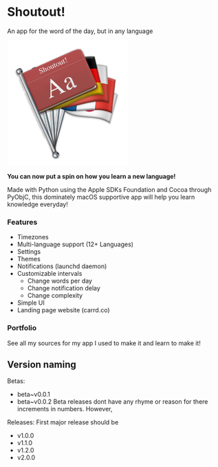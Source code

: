 # Shoutout!
An app for the word of the day, but in any language

<img src="https://github.com/leifadev/shoutout/blob/main/resources/images/shoutout_logo.png" height="290" width="280"/>

**You can now put a spin on how you learn a new language!**

Made with Python using the Apple SDKs Foundation and Cocoa through PyObjC, this dominately macOS supportive app will help you learn knowledge everyday! 

### Features
- Timezones
- Multi-language support (12+ Languages)
- Settings
- Themes
- Notifications (launchd daemon)
- Customizable intervals
    - Change words per day
    - Change notification delay
    - Change complexity
- Simple UI
- Landing page website (carrd.co)


### Portfolio
See all my sources for my app I used to make it and learn to make it!


## Version naming
Betas:
- beta~v0.0.1
- beta~v0.0.2
  Beta releases dont have any rhyme or reason for there increments in numbers. However,

Releases:
First major release should be
- v1.0.0
- v1.1.0
- v1.2.0
- v2.0.0

